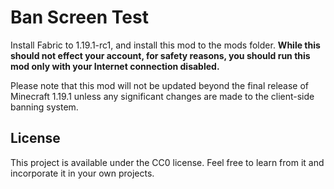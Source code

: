 # Ban Screen Test

Install Fabric to 1.19.1-rc1, and install this mod to the mods folder. **While this should not effect your account, for safety reasons, you should run this mod only with your Internet connection disabled.**

Please note that this mod will not be updated beyond the final release of Minecraft 1.19.1 unless any significant changes are made to the client-side banning system.

## License

This project is available under the CC0 license. Feel free to learn from it and incorporate it in your own projects.
